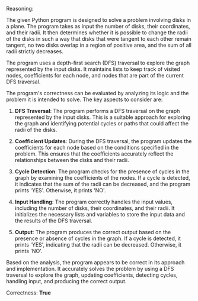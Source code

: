 Reasoning:

The given Python program is designed to solve a problem involving disks in a plane. The program takes as input the number of disks, their coordinates, and their radii. It then determines whether it is possible to change the radii of the disks in such a way that disks that were tangent to each other remain tangent, no two disks overlap in a region of positive area, and the sum of all radii strictly decreases.

The program uses a depth-first search (DFS) traversal to explore the graph represented by the input disks. It maintains lists to keep track of visited nodes, coefficients for each node, and nodes that are part of the current DFS traversal.

The program's correctness can be evaluated by analyzing its logic and the problem it is intended to solve. The key aspects to consider are:

1.  **DFS Traversal**: The program performs a DFS traversal on the graph represented by the input disks. This is a suitable approach for exploring the graph and identifying potential cycles or paths that could affect the radii of the disks.

2.  **Coefficient Updates**: During the DFS traversal, the program updates the coefficients for each node based on the conditions specified in the problem. This ensures that the coefficients accurately reflect the relationships between the disks and their radii.

3.  **Cycle Detection**: The program checks for the presence of cycles in the graph by examining the coefficients of the nodes. If a cycle is detected, it indicates that the sum of the radii can be decreased, and the program prints 'YES'. Otherwise, it prints 'NO'.

4.  **Input Handling**: The program correctly handles the input values, including the number of disks, their coordinates, and their radii. It initializes the necessary lists and variables to store the input data and the results of the DFS traversal.

5.  **Output**: The program produces the correct output based on the presence or absence of cycles in the graph. If a cycle is detected, it prints 'YES', indicating that the radii can be decreased. Otherwise, it prints 'NO'.

Based on the analysis, the program appears to be correct in its approach and implementation. It accurately solves the problem by using a DFS traversal to explore the graph, updating coefficients, detecting cycles, handling input, and producing the correct output.

Correctness: **True**